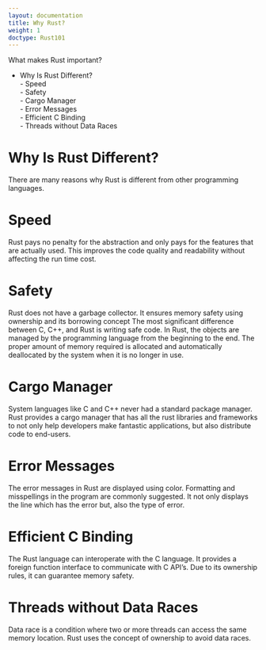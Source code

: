 ```yaml
---
layout: documentation
title: Why Rust?
weight: 1
doctype: Rust101
---
```



What makes Rust important?

- Why Is Rust Different? <br>
      -  Speed <br>
      - Safety <br>
      -  Cargo Manager <br>
      - Error Messages <br>
      - Efficient C Binding <br>
      - Threads without Data Races <br>


# Why Is Rust Different? 

There are many reasons why Rust is different from other programming languages.

# Speed 

Rust pays no penalty for the abstraction and only pays for the features that are actually used. This improves 
the code quality and readability without affecting the run time cost.

# Safety 

Rust does not have a garbage collector. It ensures memory safety using ownership and its borrowing concept 
The most significant difference between C, C++, and Rust is writing safe code. 
In Rust, the objects are managed by the programming language from the beginning to the end. The proper amount of memory required is allocated
and automatically deallocated by the system when it is no longer in use.


# Cargo Manager 

System languages like C and C++ never had a standard package manager. Rust provides a cargo manager that has all the
rust libraries and frameworks to not only help developers make fantastic applications, but also distribute code to end-users.

# Error Messages 

The error messages in Rust are displayed using color. Formatting and misspellings in the program are commonly suggested.
It not only displays the line which has the error but, also the type of error.

# Efficient C Binding 

The Rust language can interoperate with the C language. It provides a foreign function interface to communicate with C API’s. 
Due to its ownership rules, it can guarantee memory safety.


# Threads without Data Races 

Data race is a condition where two or more threads can access the same memory location. Rust uses the concept of ownership to avoid data races.





